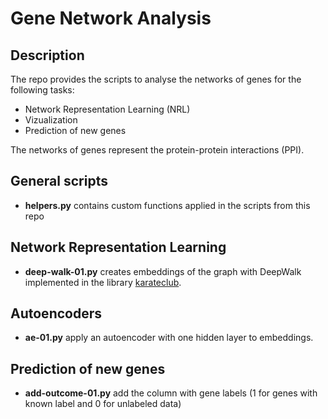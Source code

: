# Gene Network Analysis 

## Description

The repo provides the scripts to analyse the networks of genes for the following tasks: 

* Network Representation Learning (NRL)
* Vizualization 
* Prediction of new genes

The networks of genes represent the protein-protein interactions (PPI).

## General scripts

* **helpers.py** contains custom functions applied in the scripts from this repo

## Network Representation Learning

* **deep-walk-01.py** creates embeddings of the graph with DeepWalk implemented in the library [karateclub](https://github.com/benedekrozemberczki/karateclub). 

## Autoencoders

* **ae-01.py** apply an autoencoder with one hidden layer to embeddings.

## Prediction of new genes

* **add-outcome-01.py** add the column with gene labels (1 for genes with known label and 0 for unlabeled data)



